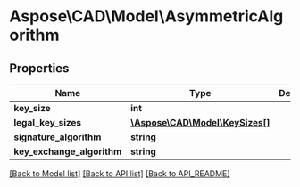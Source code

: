 # Aspose\CAD\Model\AsymmetricAlgorithm

## Properties
Name | Type | Description | Notes
------------ | ------------- | ------------- | -------------
**key_size** | **int** |  | 
**legal_key_sizes** | [**\Aspose\CAD\Model\KeySizes[]**](KeySizes.md) |  | [optional] 
**signature_algorithm** | **string** |  | [optional] 
**key_exchange_algorithm** | **string** |  | [optional] 

[[Back to Model list]](API_README.md#documentation-for-models) [[Back to API list]](API_README.md#documentation-for-api-endpoints) [[Back to API_README]](API_README.md)


